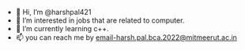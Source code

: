 - 👋 Hi, I’m @harshpal421
- 👀 I’m interested in jobs that are related to computer.
- 🌱 I’m currently learning c++.
- 📫 you can reach me by email-harsh.pal.bca.2022@mitmeerut.ac.in 

<!---
harshpal421/harshpal421 is a ✨ special ✨ repository because its `README.md` (this file) appears on your GitHub profile.
You can click the Preview link to take a look at your changes.
--->
